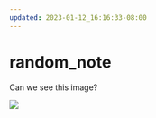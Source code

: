```yaml
---
updated: 2023-01-12_16:16:33-08:00
---
```


# random_note

Can we see this image? 

![](aharo_2.png)